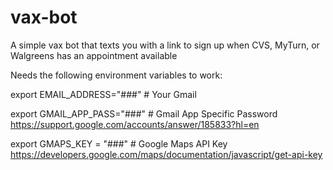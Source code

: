 # vax-bot
A simple vax bot that texts you with a link to sign up when CVS, MyTurn, or Walgreens has an appointment available

Needs the following environment variables to work:

export EMAIL_ADDRESS="###" # Your Gmail 

export GMAIL_APP_PASS="###" # Gmail App Specific Password https://support.google.com/accounts/answer/185833?hl=en

export GMAPS_KEY = "###" # Google Maps API Key https://developers.google.com/maps/documentation/javascript/get-api-key
